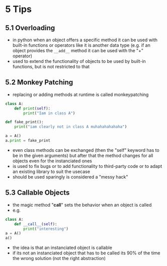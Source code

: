 # 5 Tips
## 5.1 Overloading
- in python when an object offers a specific method it can be used with built-in functions or operators like it is another data type (e.g. if an object provides the ``__add__`` method it can be used with the "+" operator)
- used to extend the functionality of objects to be used by built-in functions, but is not restricted to that

## 5.2 Monkey Patching
- replacing or adding methods at runtime is called monkeypatching
````python
class A:
    def print(self):
        print("Iam in class A")

def fake_print():
    print("iam clearly not in class A muhahahahahaha")

a = A()
a.print = fake_print
````
- even class methods can be exchanged (then the "self" keyword has to be in the given arguments) but after that the method changes for all objects even for the instanciated ones
- is used to fix bugs or to add functionality to third-party code or to adapt an existing library to suit the usecase
- should be used sparingly is considered a "messy hack"

## 5.3 Callable Objects
- the magic method "__call__" sets the behavior when an object is called
- e.g.
````python
class A:
    def __call__(self):
        print("interesting")
a = A()
a()
````
- the idea is that an instanciated object is callable
- if its not an instanciated object that has to be called its 90% of the time the wrong solution (not the right abstraction)